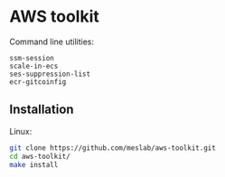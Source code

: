 # AWS toolkit

Command line utilities:
```
ssm-session
scale-in-ecs
ses-suppression-list
ecr-gitcoinfig
```

## Installation 

Linux:
```bash
git clone https://github.com/meslab/aws-toolkit.git
cd aws-toolkit/
make install
```
